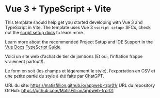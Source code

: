 # Vue 3 + TypeScript + Vite

This template should help get you started developing with Vue 3 and TypeScript in Vite. The template uses Vue 3 `<script setup>` SFCs, check out the [script setup docs](https://v3.vuejs.org/api/sfc-script-setup.html#sfc-script-setup) to learn more.

Learn more about the recommended Project Setup and IDE Support in the [Vue Docs TypeScript Guide](https://vuejs.org/guide/typescript/overview.html#project-setup).


Voici un site web d'achat de tier de jambons (Et oui, l'inflation frappe vraiement partout!).

Le form en soit (les champs et légèrement le style), l'exportation en CSV et une petite partie du style à été faite par ChatGPT.

URL du site: https://matisfillion.github.io/appweb-trpr01/
URL du repository GitHub: https://github.com/MatisFillion/appweb-trpr01